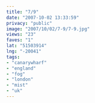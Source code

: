 ```yaml
---
title: "7/9"
date: "2007-10-02 13:33:59"
privacy: "public"
image: "2007/10/02/7-9/7-9.jpg"
views: "23"
faves: "1"
lat: "51503914"
lng: "-20041"
tags:
- "canarywharf"
- "england"
- "fog"
- "london"
- "mist"
- "uk"
---
```


